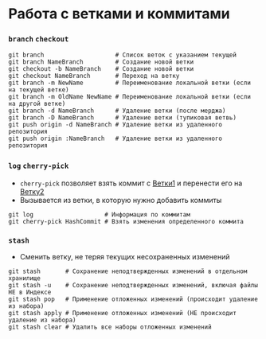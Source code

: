 # Работа с ветками и коммитами

### `branch` `checkout`
```bash:no-line-numbers:no-line-numbers
git branch                    # Список веток с указанием текущей
git branch NameBranch         # Создание новой ветки
git checkout -b NameBranch    # Создание новой ветки
git checkout NameBranch       # Переход на ветку
git branch -m NewName         # Переименование локальной ветки (если на текущей ветке)
git branch -m OldName NewName # Переименование локальной ветки (если на другой ветке)
git branch -d NameBranch      # Удаление ветки (после мерджа)
git branch -D NameBranch      # Удаление ветки (тупиковая ветвь)
git push origin -d NameBranch # Удаление ветки из удаленного репозитория
git push origin :NameBranch   # Удаление ветки из удаленного репозитория
```

### `log` `cherry-pick`
- `cherry-pick` позволяет взять коммит с <u>Ветки1</u> и перенести его на <u>Ветку2</u>
- Вызывается из ветки, в которую нужно добавить коммиты
```bash:no-line-numbers:no-line-numbers
git log                    # Информация по коммитам
git cherry-pick HashCommit # Взять изменения определенного коммита
```

### `stash`
- Сменить ветку, не теряя текущих несохраненных изменений
```bash:no-line-numbers:no-line-numbers
git stash       # Сохранение неподтвержденных изменений в отдельном хранилище
git stash -u    # Сохранение неподтвержденных изменений, включая файлы НЕ в Индексе
git stash pop   # Применение отложенных изменений (происходит удаление из набора)
git stash apply # Применение отложенных изменений (НЕ происходит удаление из набора)
git stash clear # Удалить все наборы отложенных изменений
```
